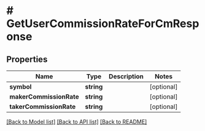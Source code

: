 # # GetUserCommissionRateForCmResponse

## Properties

Name | Type | Description | Notes
------------ | ------------- | ------------- | -------------
**symbol** | **string** |  | [optional]
**makerCommissionRate** | **string** |  | [optional]
**takerCommissionRate** | **string** |  | [optional]

[[Back to Model list]](../../README.md#models) [[Back to API list]](../../README.md#endpoints) [[Back to README]](../../README.md)
